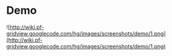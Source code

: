 # Demo #
![http://wiki.pf-gridview.googlecode.com/hg/images/screenshots/demo/1.png](http://wiki.pf-gridview.googlecode.com/hg/images/screenshots/demo/1.png)
